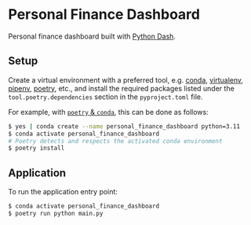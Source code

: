 # Personal Finance Dashboard

Personal finance dashboard built with [Python Dash](https://dash.plotly.com/).

## Setup

Create a virtual environment with a preferred tool, e.g. [conda](https://conda.io/projects/conda/en/latest/user-guide/install/index.html), [virtualenv](https://virtualenv.pypa.io/en/latest/installation.html), [pipenv](https://pipenv.pypa.io/en/latest/#install-pipenv-today), [poetry](https://python-poetry.org/docs/#installation), etc., and install the required packages listed under the `tool.poetry.dependencies` section in the `pyproject.toml` file. 

For example, with [`poetry` & `conda`](https://python-poetry.org/docs/basic-usage/#using-your-virtual-environment), this can be done as follows:

```bash
$ yes | conda create --name personal_finance_dashboard python=3.11
$ conda activate personal_finance_dashboard
# Poetry detects and respects the activated conda environment
$ poetry install 
```

## Application 

To run the application entry point:

```bash
$ conda activate personal_finance_dashboard
$ poetry run python main.py
```
